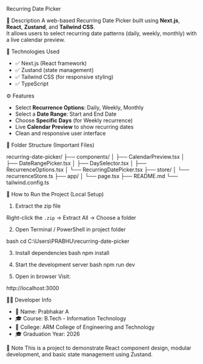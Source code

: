 Recurring Date Picker

📌 Description
A web-based Recurring Date Picker built using **Next.js**, **React**, **Zustand**, and **Tailwind CSS**.  
It allows users to select recurring date patterns (daily, weekly, monthly) with a live calendar preview.

🧰 Technologies Used
- ✅ Next.js (React framework)
- ✅ Zustand (state management)
- ✅ Tailwind CSS (for responsive styling)
- ✅ TypeScript


⚙️ Features
- Select **Recurrence Options**: Daily, Weekly, Monthly
- Select a **Date Range**: Start and End Date
- Choose **Specific Days** (for Weekly recurrence)
- Live **Calendar Preview** to show recurring dates
- Clean and responsive user interface


📁 Folder Structure (Important Files)

recurring-date-picker/
├── components/
│   ├── CalendarPreview.tsx
│   ├── DateRangePicker.tsx
│   ├── DaySelector.tsx
│   ├── RecurrenceOptions.tsx
│   └── RecurringDatePicker.tsx
├── store/
│   └── recurrenceStore.ts
├── app/
│   └── page.tsx
├── README.md
└── tailwind.config.ts

🚀 How to Run the Project (Local Setup)

1. Extract the zip file

Right-click the `.zip` → Extract All → Choose a folder

2. Open Terminal / PowerShell in project folder

bash
cd C:\Users\PRABHU\recurring-date-picker

3. Install dependencies
bash
npm install


4. Start the development server
bash
npm run dev

5. Open in browser
Visit:

http://localhost:3000

👨‍💻 Developer Info

- 👤 Name: Prabhakar A  
- 🎓 Course: B.Tech - Information Technology 
- 🏫 College: ARM College of Engineering and Technology  
- 🎓 Graduation Year: 2026

📎 Note
This is a project to demonstrate React component design, modular development, and basic state management using Zustand.

